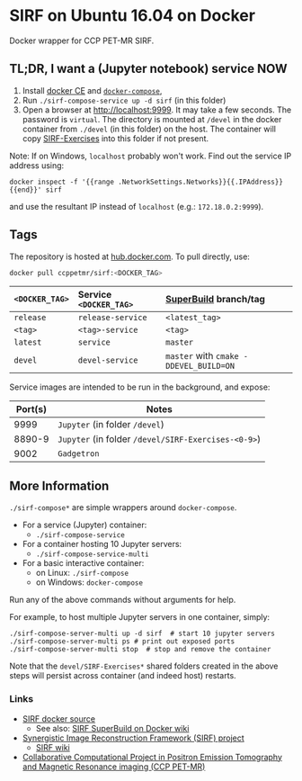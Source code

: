 # SIRF on Ubuntu 16.04 on Docker

Docker wrapper for CCP PET-MR SIRF.

## TL;DR, I want a (Jupyter notebook) service NOW

1. Install [docker CE][docker-ce] and [`docker-compose`][docker-compose],
2. Run `./sirf-compose-service up -d sirf` (in this folder)
3. Open a browser at <http://localhost:9999>. It may take a few seconds.
The password is `virtual`.
The directory is mounted at `/devel` in the docker container
from `./devel` (in this folder) on the host. The container will copy
[SIRF-Exercises] into this folder if not present.

[docker-ce]: https://docs.docker.com/install/
[docker-compose]: https://github.com/docker/compose/releases
[SIRF-Exercises]: https://github.com/CCPPETMR/SIRF-Exercises

Note: If on Windows, `localhost` probably won't work.
Find out the service IP address using:
```
docker inspect -f '{{range .NetworkSettings.Networks}}{{.IPAddress}}{{end}}' sirf
```
and use the resultant IP instead of `localhost` (e.g.: `172.18.0.2:9999`).

## Tags

The repository is hosted at [hub.docker.com][dockerhub-SIRF].
To pull directly, use:

```sh
docker pull ccppetmr/sirf:<DOCKER_TAG>
```

| `<DOCKER_TAG>` | Service `<DOCKER_TAG>` | [SuperBuild] branch/tag |
|:--- |:--- |:--- |
| `release` | `release-service` | `<latest_tag>` |
| `<tag>` | `<tag>-service` | `<tag>` |
| `latest` | `service` | `master` |
| `devel` | `devel-service` | `master` with `cmake -DDEVEL_BUILD=ON` |

Service images are intended to be run in the background, and expose:

| Port(s) | Notes |
| --- | --- |
| 9999 | `Jupyter` (in folder `/devel`) |
| 8890-9 | `Jupyter` (in folder `/devel/SIRF-Exercises-<0-9>`) |
| 9002 | `Gadgetron` |

[dockerhub-SIRF]: https://hub.docker.com/r/ccppetmr/sirf/
[SuperBuild]: https://github.com/CCPPETMR/SIRF-SuperBuild/

## More Information

`./sirf-compose*` are simple wrappers around `docker-compose`.

- For a service (Jupyter) container:
    + `./sirf-compose-service`
- For a container hosting 10 Jupyter servers:
    + `./sirf-compose-service-multi`
- For a basic interactive container:
    + on Linux: `./sirf-compose`
    + on Windows: `docker-compose`

Run any of the above commands without arguments for help.

For example, to host multiple Jupyter servers in one container, simply:
```
./sirf-compose-server-multi up -d sirf  # start 10 jupyter servers
./sirf-compose-server-multi ps # print out exposed ports
./sirf-compose-server-multi stop  # stop and remove the container
```

Note that the `devel/SIRF-Exercises*` shared folders created in the above steps
will persist across container (and indeed host) restarts.

### Links

- [SIRF docker source]
    + See also: [SIRF SuperBuild on Docker wiki]
- [Synergistic Image Reconstruction Framework (SIRF) project][SIRF]
    + [SIRF wiki]
- [Collaborative Computational Project in Positron Emission Tomography and Magnetic Resonance imaging (CCP PET-MR)][CCP PET-MR]

[SIRF docker source]: https://github.com/CCPPETMR/SIRF-SuperBuild/tree/master/docker
[SIRF SuperBuild on Docker wiki]: https://github.com/CCPPETMR/SIRF/wiki/SIRF-SuperBuild-on-Docker
[SIRF]: https://github.com/CCPPETMR/SIRF
[SIRF wiki]: https://github.com/CCPPETMR/SIRF/wiki
[CCP PET-MR]: https://www.ccppetmr.ac.uk/

